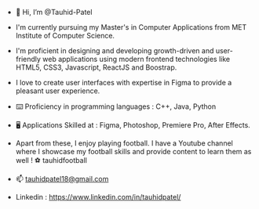 - 👋 Hi, I’m @Tauhid-Patel
- I'm currently pursuing my Master's in Computer Applications from MET Institute of Computer Science.
- I'm proficient in designing and developing growth-driven and user-friendly web applications using modern frontend technologies like HTML5, CSS3, Javascript, ReactJS and Boostrap.
- I love to create user interfaces with expertise in Figma to provide a pleasant user experience.
- ⌨️ Proficiency in programming languages :
  C++, Java, Python

- 🖥 Applications Skilled at :
  Figma, Photoshop, Premiere Pro, After Effects.

- Apart from these, I enjoy playing football. I have a Youtube channel where I showcase my football skills and provide content to learn them as well !
  ⚽️ tauhidfootball

- 📫 tauhidpatel18@gmail.com
- Linkedin : https://www.linkedin.com/in/tauhidpatel/  

